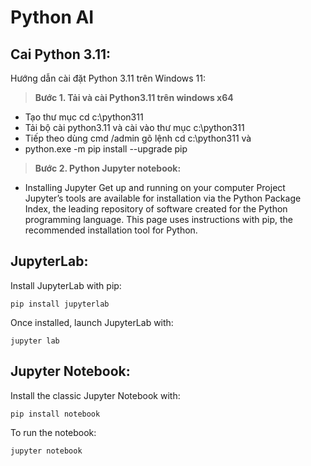 # Python AI 

## Cai Python 3.11:
Hướng dẫn cài đặt Python 3.11 trên Windows 11:
> **Bước 1. Tải và cài Python3.11 trên windows x64**
- Tạo thư mục cd c:\python311
- Tải bộ cài python3.11 và cài vào thư mục c:\python311
- Tiếp theo dùng cmd /admin gõ lệnh cd c:\python311 và
- python.exe -m pip install --upgrade pip

> **Bước 2. Python Jupyter notebook:**

- Installing Jupyter
Get up and running on your computer
Project Jupyter’s tools are available for installation via the Python Package Index, the leading repository of software created for the Python programming language.
This page uses instructions with pip, the recommended installation tool for Python.

## JupyterLab:
Install JupyterLab with pip:
```
pip install jupyterlab
```
Once installed, launch JupyterLab with:
```
jupyter lab
```

## Jupyter Notebook:
Install the classic Jupyter Notebook with:
```
pip install notebook
```
To run the notebook:
```
jupyter notebook
```
